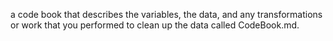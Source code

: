 a code book that describes the variables, the data, and any transformations or work that you performed to clean up the data called CodeBook.md.

